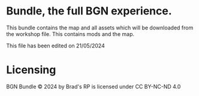 # Bundle, the full BGN experience.
This bundle contains the map and all assets which will be downloaded from the workshop file.
This contains mods and the map.

This file has been edited on 21/05/2024

# Licensing
  BGN Bundle © 2024 by Brad's RP is licensed under CC BY-NC-ND 4.0 
